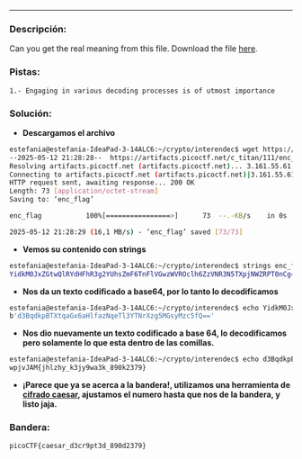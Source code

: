 ***
### Descripción:
Can you get the real meaning from this file. Download the file [here](https://artifacts.picoctf.net/c_titan/111/enc_flag).

### Pistas: 
```
1.- Engaging in various decoding processes is of utmost importance
```

### Solución:
- **Descargamos el archivo**
```bash
estefania@estefania-IdeaPad-3-14ALC6:~/crypto/interendec$ wget https://artifacts.picoctf.net/c_titan/111/enc_flag 
--2025-05-12 21:28:28--  https://artifacts.picoctf.net/c_titan/111/enc_flag
Resolving artifacts.picoctf.net (artifacts.picoctf.net)... 3.161.55.61, 3.161.55.100, 3.161.55.64, ...
Connecting to artifacts.picoctf.net (artifacts.picoctf.net)|3.161.55.61|:443... connected.
HTTP request sent, awaiting response... 200 OK
Length: 73 [application/octet-stream]
Saving to: ‘enc_flag’

enc_flag           100%[================>]      73  --.-KB/s    in 0s      

2025-05-12 21:28:29 (16,1 MB/s) - ‘enc_flag’ saved [73/73]
```
- **Vemos su contenido con strings**
```bash
estefania@estefania-IdeaPad-3-14ALC6:~/crypto/interendec$ strings enc_flag 
YidkM0JxZGtwQlRYdHFhR3g2YUhsZmF6TnFlVGwzWVROclh6ZzVNR3N5TXpjNWZRPT0nCg==
```
- **Nos da un texto codificado a base64, por lo tanto lo decodificamos**
```bash
estefania@estefania-IdeaPad-3-14ALC6:~/crypto/interendec$ echo YidkM0JxZGtwQlRYdHFhR3g2YUhsZmF6TnFlVGwzWVROclh6ZzVNR3N5TXpjNWZRPT0nCg== | base64 -d
b'd3BqdkpBTXtqaGx6aHlfazNqeTl3YTNrXzg5MGsyMzc5fQ=='
```
- **Nos dio nuevamente un texto codificado a base 64, lo decodificamos pero solamente lo que esta dentro de las comillas.**
```bash
estefania@estefania-IdeaPad-3-14ALC6:~/crypto/interendec$ echo d3BqdkpBTXtqaGx6aHlfazNqeTl3YTNrXzg5MGsyMzc5fQ== | base64 -d
wpjvJAM{jhlzhy_k3jy9wa3k_890k2379}
```
- **¡Parece que ya se acerca a la bandera!, utilizamos una herramienta de [cifrado caesar](https://caesar-cipher.com/), ajustamos el numero hasta que nos de la bandera, y listo jaja.**

### Bandera:
```
picoCTF{caesar_d3cr9pt3d_890d2379}
```

